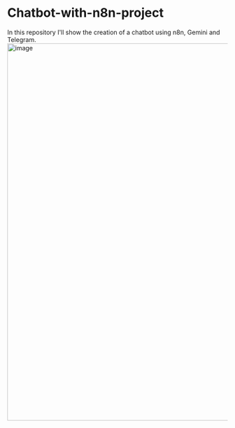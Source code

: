 # Chatbot-with-n8n-project
In this repository I'll show the creation of a chatbot using n8n, Gemini and Telegram.
<img width="1102" height="863" alt="image" src="https://github.com/user-attachments/assets/dd15d14b-5dfe-461f-94d7-1ae600e11881" />
